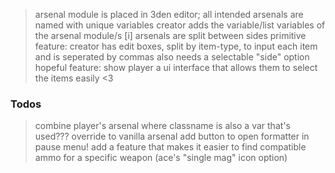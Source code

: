 > arsenal module is placed in 3den editor;
> all intended arsenals are named with unique variables
> creator adds the variable/list variables of the arsenal module/s
> [i] arsenals are split between sides
> primitive feature: creator has edit boxes, split by item-type, to input each item and is seperated by commas
> also needs a selectable "side" option 
> hopeful feature: show player a ui interface that allows them to select the items easily <3

### Todos

> combine player's arsenal where classname is also a var that's used???
> override to vanilla arsenal 
> add button to open formatter in pause menu!
> add a feature that makes it easier to find compatible ammo for a specific weapon (ace's "single mag" icon option)